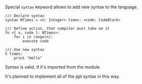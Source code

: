 Special `syntax` keyword allows to add new syntax to the language.

```ppl
/// Declare syntax
syntax NTimes = <n: Integer> times: <code: CodeBlock>

/// Define action, that compiler must take on it
fn <{ n, code }: NTimes>:
	for i in range(n):
		execute code

/// Use new syntax
5 times:
	print "Hello"
```

Syntax is valid, if it's imported from the module.

It's planned to implement all of the ppl syntax in this way.